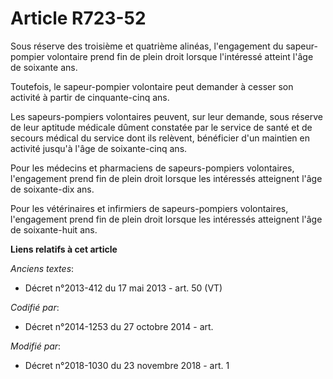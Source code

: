 # Article R723-52

Sous réserve des troisième et quatrième alinéas, l'engagement du sapeur-pompier volontaire prend fin de plein droit lorsque
l'intéressé atteint l'âge de soixante ans.

Toutefois, le sapeur-pompier volontaire peut demander à cesser son activité à partir de cinquante-cinq ans.

Les sapeurs-pompiers volontaires peuvent, sur leur demande, sous réserve de leur aptitude médicale dûment constatée par le
service de santé et de secours médical du service dont ils relèvent, bénéficier d'un maintien en activité jusqu'à l'âge de
soixante-cinq ans.

Pour les médecins et pharmaciens de sapeurs-pompiers volontaires, l'engagement prend fin de plein droit lorsque les
intéressés atteignent l'âge de soixante-dix ans.

Pour les vétérinaires et infirmiers de sapeurs-pompiers volontaires, l'engagement prend fin de plein droit lorsque les
intéressés atteignent l'âge de soixante-huit ans.

**Liens relatifs à cet article**

_Anciens textes_:

  - Décret n°2013-412 du 17 mai 2013 - art. 50 (VT)

_Codifié par_:

  - Décret n°2014-1253 du 27 octobre 2014 - art.

_Modifié par_:

  - Décret n°2018-1030 du 23 novembre 2018 - art. 1
